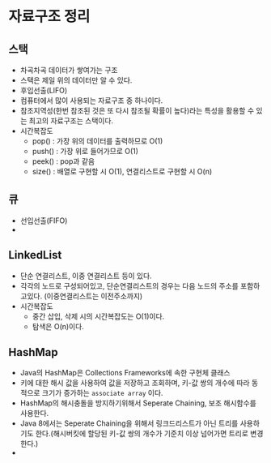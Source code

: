 # 자료구조 정리 

## 스택
- 차곡차곡 데이터가 쌓여가는 구조
- 스택은 제일 위의 데이터만 알 수 있다.
- 후입선출(LIFO)
- 컴퓨터에서 많이 사용되는 자료구조 중 하나이다.
- 참조지역성(한번 참조된 것은 또 다시 참조될 확률이 높다)라는 특성을 활용할 수 있는 최고의 자료구조는 스택이다.
- 시간복잡도
    - pop() : 가장 위의 데이터를 출력하므로 O(1)
    - push() : 가장 위로 들어가므로 O(1)
    - peek() : pop과 같음 
    - size() : 배열로 구현할 시 O(1), 연결리스트로 구현할 시 O(n)

## 큐
- 선입선출(FIFO)
- 

## LinkedList
- 단순 연결리스트, 이중 연결리스트 등이 있다.
- 각각의 노드로 구성되어있고, 단순연결리스트의 경우는 다음 노드의 주소를 포함하고있다. (이중연결리스트는 이전주소까지)
- 시간복잡도 
    - 중간 삽입, 삭제 시의 시간복잡도는 O(1)이다.
    - 탐색은 O(n)이다.

## HashMap
- Java의 HashMap은 Collections Frameworks에 속한 구현체 클래스
- 키에 대한 해시 값을 사용하여 값을 저장하고 조회하며, 키-값 쌍의 개수에 따라 동적으로 크기가 증가하는 `associate array` 이다.
- HashMap의 해시충돌을 방지하기위해서 Seperate Chaining, 보조 해시함수를 사용한다.
- Java 8에서는 Seperate Chaining을 위해서 링크드리스트가 아닌 트리를 사용하기도 한다.(해시버킷에 할당된 키-값 쌍의 개수가 기준치 이상 넘어가면 트리로 변경한다.)
- 